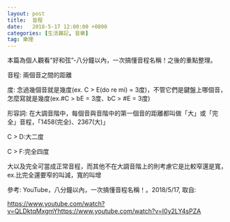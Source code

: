 ```yaml
---
layout: post
title:  音程
date:   2018-5-17 12:00:00 +0800
categories: [生活雜記, 音樂]
tag: 樂理
---
```



本篇為個人觀看”好和弦”-八分鐘以內，一次搞懂音程名稱！之後的重點整理。

音程: 兩個音之間的距離

度: 念過幾個音就是幾度(ex. C > E(do re mi) = 3度)，不管它們是鍵盤上哪個音，怎麼寫就是幾度(ex.#C > bE = 3度、bC > #E = 3度)

形容詞: 在大調音階中，每個音與音階中的第一個音的距離都叫做「大」或「完全」音程，「1458(完全)、2367(大)」

C > D:大二度

C > F:完全四度


大以及完全可當成正常音程，而其他不在大調音階上的則考慮它是比較窄還是寬，ex.比完全還要窄的叫減，寬的叫增


參考: YouTube，八分鐘以內，一次搞懂音程名稱！。2018/5/17, 取自:

https://www.youtube.com/watch?v=QLDktqMxgmYhttps://www.youtube.com/watch?v=I0y2LY4sPZA
